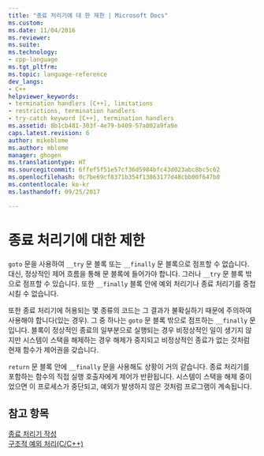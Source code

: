 ```yaml
---
title: "종료 처리기에 대 한 제한 | Microsoft Docs"
ms.custom: 
ms.date: 11/04/2016
ms.reviewer: 
ms.suite: 
ms.technology:
- cpp-language
ms.tgt_pltfrm: 
ms.topic: language-reference
dev_langs:
- C++
helpviewer_keywords:
- termination handlers [C++], limitations
- restrictions, termination handlers
- try-catch keyword [C++], termination handlers
ms.assetid: 8b1cb481-303f-4e79-b409-57a002a9fa9e
caps.latest.revision: 6
author: mikeblome
ms.author: mblome
manager: ghogen
ms.translationtype: HT
ms.sourcegitcommit: 6ffef5f51e57cf36d5984bfc43d023abc8bc5c62
ms.openlocfilehash: 0c7be69cf8371b354f13863177d48cbb00f647b0
ms.contentlocale: ko-kr
ms.lasthandoff: 09/25/2017

---
```

# <a name="restrictions-on-termination-handlers"></a>종료 처리기에 대한 제한
`goto` 문을 사용하여 `__try` 문 블록 또는 `__finally` 문 블록으로 점프할 수 없습니다. 대신, 정상적인 제어 흐름을 통해 문 블록에 들어가야 합니다. 그러나 `__try` 문 블록 밖으로 점프할 수 있습니다. 또한 `__finally` 블록 안에 예외 처리기나 종료 처리기를 중첩시킬 수 없습니다.  
  
 또한 종료 처리기에 허용되는 몇 종류의 코드는 그 결과가 불확실하기 때문에 주의하여 사용해야 합니다(있는 경우). 그 중 하나는 `goto` 문 블록 밖으로 점프하는 `__finally` 문입니다. 블록이 정상적인 종료의 일부분으로 실행되는 경우 비정상적인 일이 생기지 않지만 시스템이 스택을 해제하는 경우 해제가 중지되고 비정상적인 종료가 없는 것처럼 현재 함수가 제어권을 갖습니다.  
  
 `return` 문 블록 안에 `__finally` 문을 사용해도 상황이 거의 같습니다. 종료 처리기를 포함하는 함수의 직접 실행 호출자에게 제어가 반환됩니다. 시스템이 스택을 해제 중이었으면 이 프로세스가 중단되고, 예외가 발생하지 않은 것처럼 프로그램이 계속됩니다.  
  
## <a name="see-also"></a>참고 항목  
 [종료 처리기 작성](../cpp/writing-a-termination-handler.md)   
 [구조적 예외 처리(C/C++)](../cpp/structured-exception-handling-c-cpp.md)
